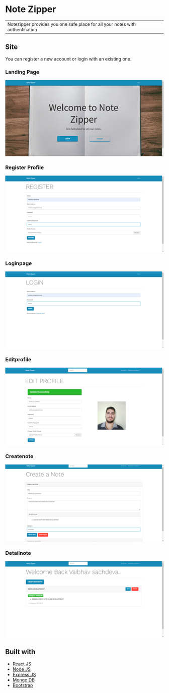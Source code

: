 # Note Zipper

<table>
<tr>
<td>
  Notezipper provides you one safe place for all your notes with authentication 
</td>
</tr>
</table>

<!-- ## Demo
Here is a working live demo :  https://notezipper.herokuapp.com/ -->

## Site


You can register a new account or login with an existing one.
### Landing Page

![](1landingpage.png)

### Register Profile

![](2register.png)

### Loginpage

![](3login.png)

### Editprofile

![](4editprofile.png)

### Createnote

![](5create.png)

### Detailnote

![](6detail.png)

## Built with

- [React JS](https://reactjs.org/)
- [Node JS](https://nodejs.org/)
- [Express JS](https://expressjs.com/)
- [Mongo DB](https://www.mongodb.com/)
- [Bootstrap](http://getbootstrap.com/)
